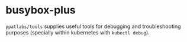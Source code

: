 # busybox-plus

`ppatlabs/tools` supplies useful tools for debugging and troubleshooting purposes (specially within kubernetes with `kubectl debug`).
